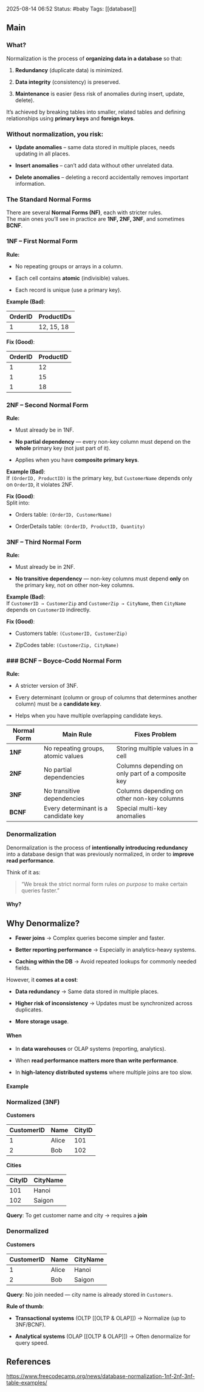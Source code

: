 2025-08-14 06:52
Status: #baby
Tags: [[database]]
## Main
### What? 
Normalization is the process of **organizing data in a database** so that:

1. **Redundancy** (duplicate data) is minimized.
    
2. **Data integrity** (consistency) is preserved.
    
3. **Maintenance** is easier (less risk of anomalies during insert, update, delete).
    

It’s achieved by breaking tables into smaller, related tables and defining relationships using **primary keys** and **foreign keys**.

### Without normalization, you risk:

- **Update anomalies** – same data stored in multiple places, needs updating in all places.
    
- **Insert anomalies** – can’t add data without other unrelated data.
    
- **Delete anomalies** – deleting a record accidentally removes important information.

### The Standard Normal Forms

There are several **Normal Forms (NF)**, each with stricter rules.  
The main ones you’ll see in practice are **1NF, 2NF, 3NF**, and sometimes **BCNF**.

### **1NF – First Normal Form**

**Rule:**

- No repeating groups or arrays in a column.
    
- Each cell contains **atomic** (indivisible) values.
    
- Each record is unique (use a primary key).

**Example (Bad)**:

|OrderID|ProductIDs|
|---|---|
|1|12, 15, 18|

**Fix (Good)**:

|OrderID|ProductID|
|---|---|
|1|12|
|1|15|
|1|18|

### **2NF – Second Normal Form**

**Rule:**

- Must already be in 1NF.
    
- **No partial dependency** — every non-key column must depend on the **whole** primary key (not just part of it).
    
- Applies when you have **composite primary keys**.
    

**Example (Bad)**:  
If `(OrderID, ProductID)` is the primary key, but `CustomerName` depends only on `OrderID`, it violates 2NF.

**Fix (Good)**:  
Split into:

- Orders table: `(OrderID, CustomerName)`
    
- OrderDetails table: `(OrderID, ProductID, Quantity)`

### 3NF – Third Normal Form
**Rule:**

- Must already be in 2NF.
    
- **No transitive dependency** — non-key columns must depend **only** on the primary key, not on other non-key columns.
    

**Example (Bad)**:  
If `CustomerID → CustomerZip` and `CustomerZip → CityName`, then `CityName` depends on `CustomerID` indirectly.

**Fix (Good)**:

- Customers table: `(CustomerID, CustomerZip)`
    
- ZipCodes table: `(CustomerZip, CityName)`


### ### **BCNF – Boyce-Codd Normal Form**

**Rule:**

- A stricter version of 3NF.
    
- Every determinant (column or group of columns that determines another column) must be a **candidate key**.
    
- Helps when you have multiple overlapping candidate keys.

|Normal Form|Main Rule|Fixes Problem|
|---|---|---|
|**1NF**|No repeating groups, atomic values|Storing multiple values in a cell|
|**2NF**|No partial dependencies|Columns depending on only part of a composite key|
|**3NF**|No transitive dependencies|Columns depending on other non-key columns|
|**BCNF**|Every determinant is a candidate key|Special multi-key anomalies|

### Denormalization
Denormalization is the process of **intentionally introducing redundancy** into a database design that was previously normalized, in order to **improve read performance**.

Think of it as:

> “We break the strict normal form rules _on purpose_ to make certain queries faster.”

#### Why? 
## **Why Denormalize?**

- **Fewer joins** → Complex queries become simpler and faster.
    
- **Better reporting performance** → Especially in analytics-heavy systems.
    
- **Caching within the DB** → Avoid repeated lookups for commonly needed fields.
    

However, it **comes at a cost**:

- **Data redundancy** → Same data stored in multiple places.
    
- **Higher risk of inconsistency** → Updates must be synchronized across duplicates.
    
- **More storage usage**.

#### When

- In **data warehouses** or OLAP systems (reporting, analytics).
    
- When **read performance matters more than write performance**.
    
- In **high-latency distributed systems** where multiple joins are too slow.

####  **Example**

### Normalized (3NF)

**Customers**

|CustomerID|Name|CityID|
|---|---|---|
|1|Alice|101|
|2|Bob|102|

**Cities**

|CityID|CityName|
|---|---|
|101|Hanoi|
|102|Saigon|

**Query**: To get customer name and city → requires a **join**
### Denormalized

**Customers**

| CustomerID | Name  | CityName |
| ---------- | ----- | -------- |
| 1          | Alice | Hanoi    |
| 2          | Bob   | Saigon   |

**Query**: No join needed — city name is already stored in `Customers`.

**Rule of thumb**:

- **Transactional systems** (OLTP [[OLTP & OLAP]]) → Normalize (up to 3NF/BCNF).
    
- **Analytical systems** (OLAP [[OLTP & OLAP]]) → Often denormalize for query speed.
## References
https://www.freecodecamp.org/news/database-normalization-1nf-2nf-3nf-table-examples/